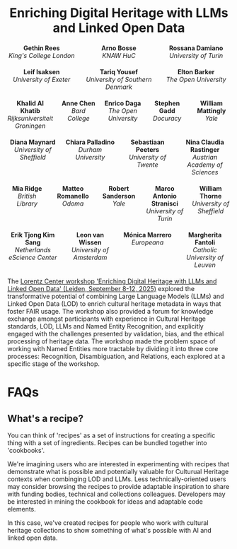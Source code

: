 <h1 style="text-align: center">Enriching Digital Heritage with LLMs and Linked Open Data</h1>

<div style="display: grid; grid-template-columns: repeat(3, 1fr); gap: 20px; margin: 20px auto; text-align: center; max-width: 800px;">
  <div><strong>Gethin Rees</strong><br><em>King's College London</em></div>
  <div><strong>Arno Bosse</strong><br><em>KNAW HuC</em></div>
  <div><strong>Rossana Damiano</strong><br><em>University of Turin</em></div>
  <div><strong>Leif Isaksen</strong><br><em>University of Exeter</em></div>
  <div><strong>Tariq Yousef</strong><br><em>University of Southern Denmark</em></div>
  <div><strong>Elton Barker</strong><br><em>The Open University</em></div>
</div>

<div style="margin: 20px auto; text-align: center; max-width: 900px;">
  <!-- First row: 5 people -->
  <div style="display: grid; grid-template-columns: repeat(5, 1fr); gap: 15px; margin-bottom: 20px;">
    <div><strong>Khalid Al Khatib</strong><br><em>Rijksuniversiteit Groningen</em></div>
    <div><strong>Anne Chen</strong><br><em>Bard College</em></div>
    <div><strong>Enrico Daga</strong><br><em>The Open University</em></div>
    <div><strong>Stephen Gadd</strong><br><em>Docuracy</em></div>
    <div><strong>William Mattingly</strong><br><em>Yale</em></div>
  </div>
  <!-- Second row: 4 people -->
  <div style="display: grid; grid-template-columns: repeat(4, 1fr); gap: 15px; margin-bottom: 20px;">
    <div><strong>Diana Maynard</strong><br><em>University of Sheffield</em></div>
    <div><strong>Chiara Palladino</strong><br><em>Durham University</em></div>
    <div><strong>Sebastiaan Peeters</strong><br><em>University of Twente</em></div>
    <div><strong>Nina Claudia Rastinger</strong><br><em>Austrian Academy of Sciences</em></div>
  </div>
  <!-- Third row: 5 people -->
  <div style="display: grid; grid-template-columns: repeat(5, 1fr); gap: 15px; margin-bottom: 20px;">
    <div><strong>Mia Ridge</strong><br><em>British Library</em></div>
    <div><strong>Matteo Romanello</strong><br><em>Odoma</em></div>
    <div><strong>Robert Sanderson</strong><br><em>Yale</em></div>
    <div><strong>Marco Antonio Stranisci</strong><br><em>University of Turin</em></div>
    <div><strong>William Thorne</strong><br><em>University of Sheffield</em></div>
  </div>
  <!-- Fourth row: 4 people -->
  <div style="display: grid; grid-template-columns: repeat(4, 1fr); gap: 15px;">
    <div><strong>Erik Tjong Kim Sang</strong><br><em>Netherlands eScience Center</em></div>
    <div><strong>Leon van Wissen</strong><br><em>University of Amsterdam</em></div>
    <div><strong>Mónica Marrero</strong><br><em>Europeana</em></div>
    <div><strong>Margherita Fantoli</strong><br><em>Catholic University of Leuven</em></div>
  </div>
</div>

The [Lorentz Center workshop 'Enriching Digital Heritage with LLMs and Linked Open Data' (Leiden, September 8-12, 2025)](https://github.com/pelagios/llm-lod-enriching-heritage) explored the transformative potential of combining Large Language Models (LLMs) and Linked Open Data (LOD) to enrich cultural heritage metadata in ways that foster FAIR usage. The workshop also provided a forum for knowledge exchange amongst participants with experience in Cultural Heritage standards, LOD, LLMs and Named Entity Recognition, and explicitly engaged with the challenges presented by validation, bias, and the ethical processing of heritage data. The workshop made the problem space of working with Named Entities more tractable by dividing it into three core processes: Recognition, Disambiguation, and Relations, each explored at a specific stage of the workshop.

# FAQs
## What's a recipe?
You can think of 'recipes' as a set of instructions for creating a specific thing with a set of ingredients. Recipes can be bundled together into 'cookbooks'.

We're imagining users who are interested in experimenting with recipes that demonstrate what is possible and potentially valuable for Culturual Heritage contexts when combinging LOD and LLMs. Less technically-oriented users may consider browsing the recipes to provide adaptable inspiration to share with funding bodies, technical and collections colleagues. Developers may be interested in mining the cookbook for ideas and adaptable code elements.

In this case, we've created recipes for people who work with cultural heritage collections to show something of what's possible with AI and linked open data.